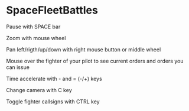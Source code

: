 # SpaceFleetBattles

Pause with SPACE bar

Zoom with mouse wheel

Pan left/rigth/up/down with right mouse button or middle wheel

Mouse over the fighter of your pilot to see current orders and orders you can issue

Time accelerate with - and =  (-/+) keys

Change camera with C key

Toggle fighter callsigns with CTRL key

